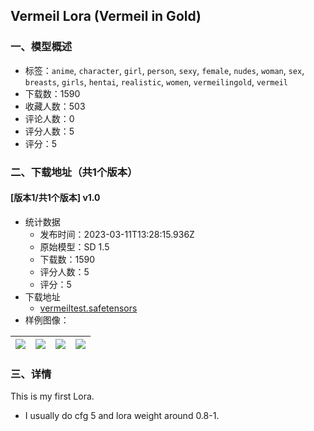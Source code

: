 ## Vermeil Lora (Vermeil in Gold)
### 一、模型概述

- 标签：`anime`, `character`, `girl`, `person`, `sexy`, `female`, `nudes`, `woman`, `sex`, `breasts`, `girls`, `hentai`, `realistic`, `women`, `vermeilingold`, `vermeil`
- 下载数：1590
- 收藏人数：503
- 评论人数：0
- 评分人数：5
- 评分：5

### 二、下载地址（共1个版本）

#### [版本1/共1个版本] v1.0

- 统计数据
  - 发布时间：2023-03-11T13:28:15.936Z
  - 原始模型：SD 1.5
  - 下载数：1590
  - 评分人数：5
  - 评分：5
- 下载地址
  - [vermeiltest.safetensors](https://civitai.com/api/download/models/21635)
- 样例图像：

| <img src="https://image.civitai.com/xG1nkqKTMzGDvpLrqFT7WA/6865104d-7f02-42e7-0545-e72289af8c00/width=450/230105.jpeg" /> | <img src="https://image.civitai.com/xG1nkqKTMzGDvpLrqFT7WA/e467ae95-63c5-48e3-fb6a-f88cb524fe00/width=450/230110.jpeg" /> | <img src="https://image.civitai.com/xG1nkqKTMzGDvpLrqFT7WA/01c376c7-82dd-4511-5a09-9e3c9c7c2200/width=450/230109.jpeg" /> | <img src="https://image.civitai.com/xG1nkqKTMzGDvpLrqFT7WA/3113bc73-57ad-49fc-d114-0c484e6db900/width=450/230108.jpeg" /> |
| ---- | ---- | ---- | ---- |


### 三、详情
<p>This is my first Lora.</p><ul><li><p>I usually do cfg 5 and lora weight around 0.8-1.</p></li></ul>